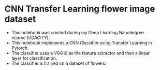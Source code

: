 # CNN Transfer Learning flower image dataset
* This notebook was created during my Deep Learning Nanodegree course (UDACITY).
* This notebook implements a CNN Classifier using Transfer Learning in Pytorch.
* The classifier uses a VGG16 as the feature extractor and then a linear layer for classification.
* The classifier is trained on a dataset of flowers.
